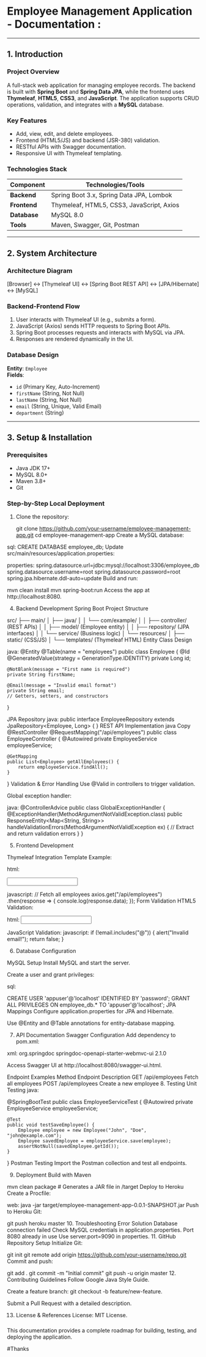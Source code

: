 # Employee Management Application - Documentation :

---

## 1. **Introduction**

### **Project Overview**  
A full-stack web application for managing employee records. The backend is built with **Spring Boot** and **Spring Data JPA**, while the frontend uses **Thymeleaf**, **HTML5**, **CSS3**, and **JavaScript**. The application supports CRUD operations, validation, and integrates with a **MySQL** database.

### **Key Features**  
- Add, view, edit, and delete employees.  
- Frontend (HTML5/JS) and backend (JSR-380) validation.  
- RESTful APIs with Swagger documentation.  
- Responsive UI with Thymeleaf templating.  

### **Technologies Stack**  
| Component       | Technologies/Tools                              |
|-----------------|------------------------------------------------|
| **Backend**     | Spring Boot 3.x, Spring Data JPA, Lombok       |
| **Frontend**    | Thymeleaf, HTML5, CSS3, JavaScript, Axios      |
| **Database**    | MySQL 8.0                                      |
| **Tools**       | Maven, Swagger, Git, Postman                   |

---

## 2. **System Architecture**

### **Architecture Diagram**  
[Browser] ↔ [Thymeleaf UI] ↔ [Spring Boot REST API] ↔ [JPA/Hibernate] ↔ [MySQL]


### **Backend-Frontend Flow**  
1. User interacts with Thymeleaf UI (e.g., submits a form).  
2. JavaScript (Axios) sends HTTP requests to Spring Boot APIs.  
3. Spring Boot processes requests and interacts with MySQL via JPA.  
4. Responses are rendered dynamically in the UI.  

### **Database Design**  
**Entity**: `Employee`  
**Fields**:  
- `id` (Primary Key, Auto-Increment)  
- `firstName` (String, Not Null)  
- `lastName` (String, Not Null)  
- `email` (String, Unique, Valid Email)  
- `department` (String)  

---

## 3. **Setup & Installation**

### **Prerequisites**  
- Java JDK 17+  
- MySQL 8.0+  
- Maven 3.8+  
- Git  

### **Step-by-Step Local Deployment**  
1. Clone the repository:  
   
   git clone https://github.com/your-username/employee-management-app.git
   cd employee-management-app
Create a MySQL database:

sql:
CREATE DATABASE employee_db;
Update src/main/resources/application.properties:

properties:
spring.datasource.url=jdbc:mysql://localhost:3306/employee_db
spring.datasource.username=root
spring.datasource.password=root
spring.jpa.hibernate.ddl-auto=update
Build and run:

mvn clean install
mvn spring-boot:run
Access the app at http://localhost:8080.

4. Backend Development
Spring Boot Project Structure

src/
├── main/
│   ├── java/
│   │   └── com/example/
│   │       ├── controller/ (REST APIs)
│   │       ├── model/ (Employee entity)
│   │       ├── repository/ (JPA interfaces)
│   │       └── service/ (Business logic)
│   └── resources/
│       ├── static/ (CSS/JS)
│       └── templates/ (Thymeleaf HTML)
Entity Class Design

java:
@Entity
@Table(name = "employees")
public class Employee {
    @Id
    @GeneratedValue(strategy = GenerationType.IDENTITY)
    private Long id;

    @NotBlank(message = "First name is required")
    private String firstName;

    @Email(message = "Invalid email format")
    private String email;
    // Getters, setters, and constructors
}

JPA Repository
java:
public interface EmployeeRepository extends JpaRepository<Employee, Long> {
}
REST API Implementation
java
Copy
@RestController
@RequestMapping("/api/employees")
public class EmployeeController {
    @Autowired
    private EmployeeService employeeService;

    @GetMapping
    public List<Employee> getAllEmployees() {
        return employeeService.findAll();
    }
}
Validation & Error Handling
Use @Valid in controllers to trigger validation.

Global exception handler:

java:
@ControllerAdvice
public class GlobalExceptionHandler {
    @ExceptionHandler(MethodArgumentNotValidException.class)
    public ResponseEntity<Map<String, String>> handleValidationErrors(MethodArgumentNotValidException ex) {
        // Extract and return validation errors
    }
}


5. Frontend Development

   
Thymeleaf Integration
Template Example:

html:
<form th:action="@{/employees}" th:object="${employee}">
    <input type="text" th:field="*{firstName}" required>
    <span th:if="${#fields.hasErrors('firstName')}" th:errors="*{firstName}"></span>
</form>

javascript:
// Fetch all employees
axios.get("/api/employees")
    .then(response => {
        console.log(response.data);
    });
Form Validation
HTML5 Validation:

html:
<input type="email" id="email" required>

JavaScript Validation:
javascript:
if (!email.includes("@")) {
    alert("Invalid email!");
    return false;
}

6. Database Configuration

   
MySQL Setup
Install MySQL and start the server.

Create a user and grant privileges:

sql:

CREATE USER 'appuser'@'localhost' IDENTIFIED BY 'password';
GRANT ALL PRIVILEGES ON employee_db.* TO 'appuser'@'localhost';
JPA Mappings
Configure application.properties for JPA and Hibernate.

Use @Entity and @Table annotations for entity-database mapping.

7. API Documentation
Swagger Configuration
Add dependency to pom.xml:

xml:
<dependency>
    <groupId>org.springdoc</groupId>
    <artifactId>springdoc-openapi-starter-webmvc-ui</artifactId>
    <version>2.1.0</version>
</dependency>

Access Swagger UI at http://localhost:8080/swagger-ui.html.

Endpoint Examples
Method	Endpoint	Description
GET	/api/employees	Fetch all employees
POST	/api/employees	Create a new employee
8. Testing
Unit Testing
java:

@SpringBootTest
public class EmployeeServiceTest {
    @Autowired
    private EmployeeService employeeService;

    @Test
    public void testSaveEmployee() {
        Employee employee = new Employee("John", "Doe", "john@example.com");
        Employee savedEmployee = employeeService.save(employee);
        assertNotNull(savedEmployee.getId());
    }
}
Postman Testing
Import the Postman collection and test all endpoints.

9. Deployment
Build with Maven

mvn clean package  # Generates a JAR file in /target
Deploy to Heroku
Create a Procfile:


web: java -jar target/employee-management-app-0.0.1-SNAPSHOT.jar
Push to Heroku Git:

git push heroku master
10. Troubleshooting
Error	Solution
Database connection failed	Check MySQL credentials in application.properties.
Port 8080 already in use	Use server.port=9090 in properties.
11. GitHub Repository Setup
Initialize Git:

git init
git remote add origin https://github.com/your-username/repo.git
Commit and push:


git add .
git commit -m "Initial commit"
git push -u origin master
12. Contributing Guidelines
Follow Google Java Style Guide.

Create a feature branch: git checkout -b feature/new-feature.

Submit a Pull Request with a detailed description.

13. License & References
License: MIT License.

###
This documentation provides a complete roadmap for building, testing, and deploying the application.

#Thanks
